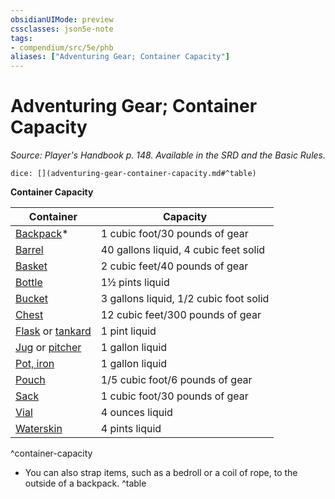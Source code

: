 ```yaml
---
obsidianUIMode: preview
cssclasses: json5e-note
tags:
- compendium/src/5e/phb
aliases: ["Adventuring Gear; Container Capacity"]
---
```

# Adventuring Gear; Container Capacity
*Source: Player's Handbook p. 148. Available in the SRD and the Basic Rules.* 

`dice: [](adventuring-gear-container-capacity.md#^table)`

**Container Capacity**

| Container | Capacity |
|-----------|----------|
| [Backpack](/2-Mechanics/CLI/items/backpack.md)* | 1 cubic foot/30 pounds of gear |
| [Barrel](/2-Mechanics/CLI/items/barrel.md) | 40 gallons liquid, 4 cubic feet solid |
| [Basket](/2-Mechanics/CLI/items/basket.md) | 2 cubic feet/40 pounds of gear |
| [Bottle](/2-Mechanics/CLI/items/glass-bottle.md) | 1½ pints liquid |
| [Bucket](/2-Mechanics/CLI/items/bucket.md) | 3 gallons liquid, 1/2 cubic foot solid |
| [Chest](/2-Mechanics/CLI/items/chest.md) | 12 cubic feet/300 pounds of gear |
| [Flask](/2-Mechanics/CLI/items/flask.md) or [tankard](/2-Mechanics/CLI/items/tankard.md) | 1 pint liquid |
| [Jug](/2-Mechanics/CLI/items/jug.md) or [pitcher](/2-Mechanics/CLI/items/pitcher.md) | 1 gallon liquid |
| [Pot, iron](/2-Mechanics/CLI/items/iron-pot.md) | 1 gallon liquid |
| [Pouch](/2-Mechanics/CLI/items/pouch.md) | 1/5 cubic foot/6 pounds of gear |
| [Sack](/2-Mechanics/CLI/items/sack.md) | 1 cubic foot/30 pounds of gear |
| [Vial](/2-Mechanics/CLI/items/vial.md) | 4 ounces liquid |
| [Waterskin](/2-Mechanics/CLI/items/waterskin.md) | 4 pints liquid |
^container-capacity

* You can also strap items, such as a bedroll or a coil of rope, to the outside of a backpack.
^table